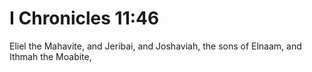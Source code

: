 # I Chronicles 11:46

Eliel the Mahavite, and Jeribai, and Joshaviah, the sons of Elnaam, and Ithmah the Moabite,
